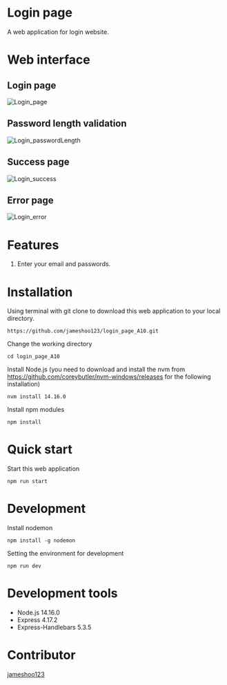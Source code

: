 # Login page
A web application for login website.

# Web interface
## Login page
![Login_page](https://user-images.githubusercontent.com/87403901/147192761-6cb72066-31a4-400f-9d7f-a28157d05633.jpg)

## Password length validation
![Login_passwordLength](https://user-images.githubusercontent.com/87403901/147192837-4c8fcb45-3c64-462f-bc30-fcf5c82420fd.jpg)

## Success page
![Login_success](https://user-images.githubusercontent.com/87403901/147192776-4c12402b-0fad-4d3a-8ece-92085451ba32.jpg)

## Error page
![Login_error](https://user-images.githubusercontent.com/87403901/147192855-e05f1f84-f5ec-4b9b-9ef9-38ded3d9f75d.jpg)

# Features
1. Enter your email and passwords.

# Installation
Using terminal with git clone to download this web application to your local directory.

    https://github.com/jameshoo123/login_page_A10.git
    
Change the working directory 

    cd login_page_A10

Install Node.js (you need to download and install the nvm from https://github.com/coreybutler/nvm-windows/releases for the following installation)

    nvm install 14.16.0

Install npm modules

    npm install

# Quick start
Start this web application

    npm run start

# Development
Install nodemon

    npm install -g nodemon

Setting the environment for development

    npm run dev

# Development tools
* Node.js 14.16.0
* Express 4.17.2
* Express-Handlebars 5.3.5

# Contributor
[jameshoo123](https://github.com/Azure/azure-content/blob/master/contributor-guide/contributor-guide-index.md)
